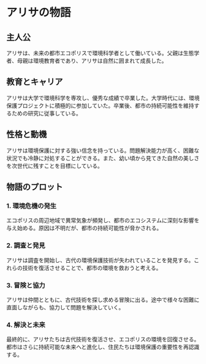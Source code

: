 # アリサの物語

## 主人公
アリサは、未来の都市エコポリスで環境科学者として働いている。父親は生態学者、母親は環境教育者であり、アリサは自然に囲まれて成長した。

## 教育とキャリア
アリサは大学で環境科学を専攻し、優秀な成績で卒業した。大学時代には、環境保護プロジェクトに積極的に参加していた。卒業後、都市の持続可能性を維持するための研究に従事している。

## 性格と動機
アリサは環境保護に対する強い信念を持っている。問題解決能力が高く、困難な状況でも冷静に対処することができる。また、幼い頃から見てきた自然の美しさを次世代に残すことを目標にしている。

## 物語のプロット

### 1. 環境危機の発生
エコポリスの周辺地域で異常気象が頻発し、都市のエコシステムに深刻な影響を与え始める。原因は不明だが、都市の持続可能性が脅かされる。

### 2. 調査と発見
アリサは調査を開始し、古代の環境保護技術が失われていることを発見する。これらの技術を復活させることで、都市の環境を救おうと考える。

### 3. 冒険と協力
アリサは仲間とともに、古代技術を探し求める冒険に出る。途中で様々な困難に直面しながらも、協力して問題を解決していく。

### 4. 解決と未来
最終的に、アリサたちは古代技術を復活させ、エコポリスの環境を回復させる。都市はさらに持続可能な未来へと進化し、住民たちは環境保護の重要性を再認識する。
